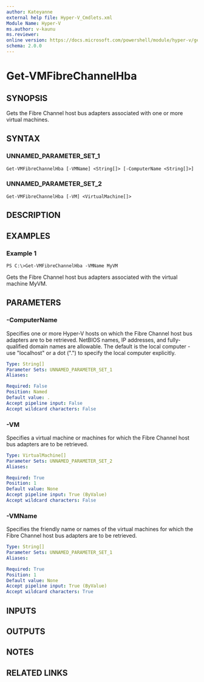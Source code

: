 ```yaml
---
author: Kateyanne
external help file: Hyper-V_Cmdlets.xml
Module Name: Hyper-V
ms.author: v-kaunu
ms.reviewer: 
online version: https://docs.microsoft.com/powershell/module/hyper-v/get-vmfibrechannelhba?view=windowsserver2012-ps&wt.mc_id=ps-gethelp
schema: 2.0.0
---
```


# Get-VMFibreChannelHba

## SYNOPSIS
Gets the Fibre Channel host bus adapters associated with one or more virtual machines.

## SYNTAX

### UNNAMED_PARAMETER_SET_1
```
Get-VMFibreChannelHba [-VMName] <String[]> [-ComputerName <String[]>]
```

### UNNAMED_PARAMETER_SET_2
```
Get-VMFibreChannelHba [-VM] <VirtualMachine[]>
```

## DESCRIPTION

## EXAMPLES

### Example 1
```
PS C:\>Get-VMFibreChannelHba -VMName MyVM
```

Gets the Fibre Channel host bus adapters associated with the virtual machine MyVM.

## PARAMETERS

### -ComputerName
Specifies one or more Hyper-V hosts on which the Fibre Channel host bus adapters are to be retrieved.
NetBIOS names, IP addresses, and fully-qualified domain names are allowable.
The default is the local computer - use "localhost" or a dot (".") to specify the local computer explicitly.

```yaml
Type: String[]
Parameter Sets: UNNAMED_PARAMETER_SET_1
Aliases: 

Required: False
Position: Named
Default value: .
Accept pipeline input: False
Accept wildcard characters: False
```

### -VM
Specifies a virtual machine or machines for which the Fibre Channel host bus adapters are to be retrieved.

```yaml
Type: VirtualMachine[]
Parameter Sets: UNNAMED_PARAMETER_SET_2
Aliases: 

Required: True
Position: 1
Default value: None
Accept pipeline input: True (ByValue)
Accept wildcard characters: False
```

### -VMName
Specifies the friendly name or names of the virtual machines for which the Fibre Channel host bus adapters are to be retrieved.

```yaml
Type: String[]
Parameter Sets: UNNAMED_PARAMETER_SET_1
Aliases: 

Required: True
Position: 1
Default value: None
Accept pipeline input: True (ByValue)
Accept wildcard characters: True
```

## INPUTS

## OUTPUTS

## NOTES

## RELATED LINKS



